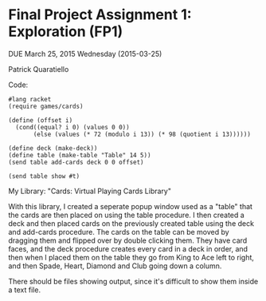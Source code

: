 # Final Project Assignment 1: Exploration (FP1) 
DUE March 25, 2015 Wednesday (2015-03-25)

Patrick Quaratiello

Code:

```
#lang racket
(require games/cards)

(define (offset i) 
  (cond((equal? i 0) (values 0 0))
       (else (values (* 72 (modulo i 13)) (* 98 (quotient i 13))))))

(define deck (make-deck))
(define table (make-table "Table" 14 5))
(send table add-cards deck 0 0 offset)	

(send table show #t)

```

My Library: "Cards: Virtual Playing Cards Library"

With this library, I created a seperate popup window used as a "table" that the cards are then placed on using the table procedure. I then created a deck and then placed cards on the previously created table using the deck and add-cards procedure. The cards on the table can be moved by dragging them and flipped over by double clicking them. They have card faces, and the deck procedure creates every card in a deck in order, and then when I placed them on the table they go from King to Ace left to right, and then Spade, Heart, Diamond and Club going down a column.

There should be files showing output, since it's difficult to show them inside a text file.

